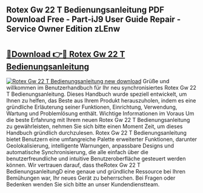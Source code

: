 ## Rotex Gw 22 T Bedienungsanleitung PDF Download Free - Part-iJ9 User Guide Repair - Service Owner Edition zLEnw

# <h2><a href="http://df2ljw.blite.top/?on=Rotex+Gw+22+T+Bedienungsanleitung">🔗Download 👉🔴 Rotex Gw 22 T Bedienungsanleitung</a></h2>

[![Rotex Gw 22 T Bedienungsanleitung new download](https://i.imgur.com/lujVjoI.png)](http://df2ljw.blite.top/?on=Rotex+Gw+22+T+Bedienungsanleitung)
Grüße und willkommen im Benutzerhandbuch für Ihr neu synchronisiertes Rotex Gw 22 T Bedienungsanleitung. Dieses Handbuch wurde speziell entwickelt, um Ihnen zu helfen, das Beste aus Ihrem Produkt herauszuholen, indem es eine gründliche Erläuterung seiner Funktionen, Einrichtung, Verwendung, Wartung und Problemlösung enthält. Wichtige Informationen im Voraus Um die beste Erfahrung mit Ihrem neuen Rotex Gw 22 T Bedienungsanleitung zu gewährleisten, nehmen Sie sich bitte einen Moment Zeit, um dieses Handbuch gründlich durchzulesen. Rotex Gw 22 T Bedienungsanleitung bietet Benutzern eine umfangreiche Palette erweiterter Funktionen, darunter Geolokalisierung, intelligente Warnungen, anpassbare Designs und automatische Synchronisierung, die alle einfach über die benutzerfreundliche und intuitive Benutzeroberfläche gesteuert werden können. Wir vertrauen darauf, dass theRotex Gw 22 T BedienungsanleitungD eine genaue und gründliche Ressource bei Ihren Bemühungen war, Ihr neues Gerät zu beherrschen. Bei Fragen oder Bedenken wenden Sie sich bitte an unser Kundendienstteam.
